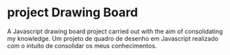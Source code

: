 # project Drawing Board
 A Javascript drawing board project carried out with the aim of consolidating my knowledge. Um projeto de quadro de desenho em Javascript realizado com o intuito de consolidar os meus conhecimentos.
